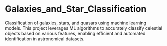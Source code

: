 # Galaxies_and_Star_Classification
Classification of galaxies, stars, and quasars using machine learning models. This project leverages ML algorithms to accurately classify celestial objects based on various features, enabling efficient and automated identification in astronomical datasets.
